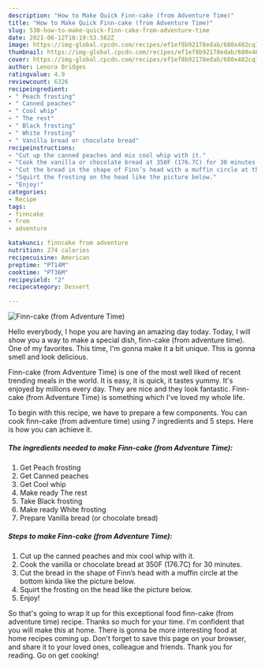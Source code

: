 ```yaml
---
description: "How to Make Quick Finn-cake (from Adventure Time)"
title: "How to Make Quick Finn-cake (from Adventure Time)"
slug: 530-how-to-make-quick-finn-cake-from-adventure-time
date: 2021-06-12T10:19:53.562Z
image: https://img-global.cpcdn.com/recipes/ef1ef8b92178edab/680x482cq70/finn-cake-from-adventure-time-recipe-main-photo.jpg
thumbnail: https://img-global.cpcdn.com/recipes/ef1ef8b92178edab/680x482cq70/finn-cake-from-adventure-time-recipe-main-photo.jpg
cover: https://img-global.cpcdn.com/recipes/ef1ef8b92178edab/680x482cq70/finn-cake-from-adventure-time-recipe-main-photo.jpg
author: Lenora Bridges
ratingvalue: 4.9
reviewcount: 6326
recipeingredient:
- " Peach frosting"
- " Canned peaches"
- " Cool whip"
- " The rest"
- " Black frosting"
- " White frosting"
- " Vanilla bread or chocolate bread"
recipeinstructions:
- "Cut up the canned peaches and mix cool whip with it."
- "Cook the vanilla or chocolate bread at 350F (176.7C) for 30 minutes."
- "Cut the bread in the shape of Finn’s head with a muffin circle at the bottom kinda like the picture below."
- "Squirt the frosting on the head like the picture below."
- "Enjoy!"
categories:
- Recipe
tags:
- finncake
- from
- adventure

katakunci: finncake from adventure 
nutrition: 274 calories
recipecuisine: American
preptime: "PT14M"
cooktime: "PT36M"
recipeyield: "2"
recipecategory: Dessert

---
```



![Finn-cake (from Adventure Time)](https://img-global.cpcdn.com/recipes/ef1ef8b92178edab/680x482cq70/finn-cake-from-adventure-time-recipe-main-photo.jpg)

Hello everybody, I hope you are having an amazing day today. Today, I will show you a way to make a special dish, finn-cake (from adventure time). One of my favorites. This time, I'm gonna make it a bit unique. This is gonna smell and look delicious.

Finn-cake (from Adventure Time) is one of the most well liked of recent trending meals in the world. It is easy, it is quick, it tastes yummy. It's enjoyed by millions every day. They are nice and they look fantastic. Finn-cake (from Adventure Time) is something which I've loved my whole life.




To begin with this recipe, we have to prepare a few components. You can cook finn-cake (from adventure time) using 7 ingredients and 5 steps. Here is how you can achieve it.

<!--inarticleads1-->

##### The ingredients needed to make Finn-cake (from Adventure Time):

1. Get  Peach frosting
1. Get  Canned peaches
1. Get  Cool whip
1. Make ready  The rest
1. Take  Black frosting
1. Make ready  White frosting
1. Prepare  Vanilla bread (or chocolate bread)




<!--inarticleads2-->

##### Steps to make Finn-cake (from Adventure Time):

1. Cut up the canned peaches and mix cool whip with it.
1. Cook the vanilla or chocolate bread at 350F (176.7C) for 30 minutes.
1. Cut the bread in the shape of Finn’s head with a muffin circle at the bottom kinda like the picture below.
1. Squirt the frosting on the head like the picture below.
1. Enjoy!




So that's going to wrap it up for this exceptional food finn-cake (from adventure time) recipe. Thanks so much for your time. I'm confident that you will make this at home. There is gonna be more interesting food at home recipes coming up. Don't forget to save this page on your browser, and share it to your loved ones, colleague and friends. Thank you for reading. Go on get cooking!
